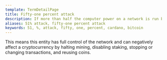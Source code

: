 ```yaml
---
template: TermDetailPage
title: Fifty-one percent attack
description: If more than half the computer power on a network is run by a single person or a single group of people, then a 51% attack is in operation.
aliases: 51% attack, fifty-one percent attack
keywords: 51, %, attack, fifty, one, percent, cardano, bitcoin
---
```


This means this entity has full control of the network and can negatively affect a cryptocurrency by halting mining, disabling staking, stopping or changing transactions, and reusing coins.